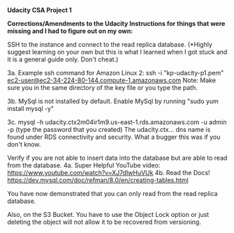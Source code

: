 **Udacity CSA Project 1**

**Corrections/Amendments to the Udacity Instructions for things that were missing and I had to figure out on my own:**

SSH to the instance and connect to the read replica database. (*Highly suggest learning on your own but this is what I learned when I got stuck and it is a general guide only. Don't cheat.)

3a. Example ssh command for Amazon Linux 2: ssh -i "kp-udacity-p1.pem" ec2-user@ec2-34-224-80-144.compute-1.amazonaws.com Note: Make sure you in the same directory of the key file or you type the path.

3b. MySql is not installed by default. Enable MySql by running "sudo yum install mysql -y"

3c. mysql -h udacity.ctx2m04ir1m9.us-east-1.rds.amazonaws.com -u admin -p (type the password that you created) The udacity.ctx... dns name is found under RDS connectivity and security. What a bugger this was if you don't know.

Verify if you are not able to insert data into the database but are able to read from the database. 4a. Super Helpful YouTube video: https://www.youtube.com/watch?v=XJ7dlwHuVUk 4b. Read the Docs! https://dev.mysql.com/doc/refman/8.0/en/creating-tables.html

You have now demonstrated that you can only read from the read replica database.

Also, on the S3 Bucket. You have to use the Object Lock option or just deleting the object will not allow it to be recovered from versioning.
